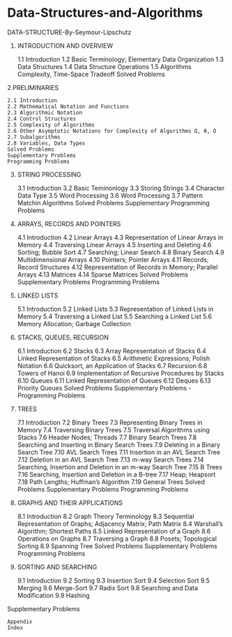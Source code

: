 # Data-Structures-and-Algorithms

DATA-STRUCTURE-By-Seymour-Lipschutz
1. INTRODUCTION AND OVERVIEW

    1.1 Introduction
    1.2 Basic Terminology; Elementary Data Organization
    1.3 Data Structures
    1.4 Data Structure Operations
    1.5 Algorithms Complexity, Time-Space Tradeoff
    Solved Problems


2.PRELIMINARIES

    2.1 Introduction
    2.2 Mathematical Notation and Functions
    2.3 Algorithmic Notation
    2.4 Control Structures
    2.5 Complexity of Algorithms
    2.6 Other Asymptotic Notations for Complexity of Algorithms Ω, θ, O
    2.7 Subalgorithms
    2.8 Variables, Data Types
    Solved Problems
    Supplementary Problems
    Programming Problems
    

3. STRING PROCESSING

    3.1 Introduction
    3.2 Basic Teminonlogy
    3.3 Storing Strings
    3.4 Character Data Type
    3.5 Word Processing
    3.6 Word Processing
    3.7 Pattern Matchin Algorithms
    Solved Problems
    Supplementary
    Programming Problems


4. ARRAYS, RECORDS AND POINTERS

    4.1 Introduction
    4.2 Linear Arrays
    4.3 Representation of Linear Arrays in Memory
    4.4 Traversing Linear Arrays
    4.5 Inserting and Deleting
    4.6 Sorting; Bubble Sort
    4.7 Searching; Linear Search
    4.8 Binary Search
    4.9 Multidimensional Arrays
    4.10 Pointers; Pointer Arrays
    4.11 Records; Record Structures
    4.12 Representation of Records in Memory; Parallel Arrays
    4.13 Matrices
    4.14 Sparse Matrices
    Solved Problems
    Supplementary Problems
    Programming Problems
   

6. LINKED LISTS

    5.1 Introduction
    5.2 Linked Lists
    5.3 Representation of Linked Lists in Memory
    5.4 Traversing a Linked List
    5.5 Searching a Linked List
    5.6 Memory Allocation; Garbage Collection
   

8. STACKS, QUEUES, RECURSION

    6.1 Introduction
    6.2 Stacks
    6.3 Array Representation of Stacks
    6.4 Linked Representation of Stacks
    6.5 Arithmetic Expressions; Polish Notation
    6.6 Quicksort, an Application of Stacks
    6.7 Recursion
    6.8 Towers of Hanoi
    6.9 Implementation of Recursive Procedures by Stacks
    6.10 Queues
    6.11 Linked Representation of Queues
    6.12 Deques
    6.13 Priority Queues
    Solved Problems
    Supplementary Problems -Programming Problems


9. TREES

    7.1 Introduction
    7.2 Binary Trees
    7.3 Representing Binary Trees in Memory
    7.4 Traversing Binary Trees
    7.5 Traversal Algorithms using Stacks
    7.6 Header Nodes; Threads
    7.7 Binary Search Trees
    7.8 Searching and Inserting in Binary Search Trees
    7.9 Deleting in a Binary Search Tree
    7.10 AVL Search Trees
    7.11 Insertion in an AVL Search Tree
    7.12 Deletion in an AVL Search Tree
    7.13 m-way Search Trees
    7.14 Searching, Insertion and Deletion in an m-way Search Tree
    7.15 B Trees
    7.16 Searching, Insertion and Deletion in a B-tree
    7.17 Heap; Heapsort
    7.18 Path Lengths; Huffman’s Algorithm
    7.19 General Trees
    Solved Problems
    Supplementary Problems
    Programming Problems
   

11. GRAPHS AND THEIR APPLICATIONS

    8.1 Introduction
    8.2 Graph Theory Terminology
    8.3 Sequential Representation of Graphs; Adjacency Matrix; Path Matrix
    8.4 Warshall’s Algorithm; Shortest Paths
    8.5 Linked Representation of a Graph
    8.6 Operations on Graphs
    8.7 Traversing a Graph
    8.8 Posets; Topological Sorting
    8.9 Spanning Tree
    Solved Problems
    Supplementary Problems
    Programming Problems
    

13. SORTING AND SEARCHING

    9.1 Introduction
    9.2 Sorting
    9.3 Insertion Sort
    9.4 Selection Sort
    9.5 Merging
    9.6 Merge-Sort
    9.7 Radix Sort
    9.8 Searching and Data Modification
    9.9 Hashing

Supplementary Problems

    Appendix
    Index
